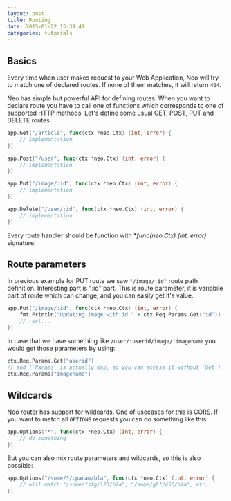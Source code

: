 ```yaml
---
layout: post
title: Routing
date: 2015-01-22 15:39:41
categories: tutorials
---
```

## Basics

Every time when user makes request to your Web Application, Neo will try to match one of declared routes. If none of them matches, it will return ``404``.

Neo has simple but powerful API for defining routes. When you want to declare route you have to call one of functions which corresponds to one of supported HTTP methods.
Let's define some usual GET, POST, PUT and DELETE routes.

```Go
app.Get("/article", func(ctx *neo.Ctx) (int, error) {
    // implementation
})

app.Post("/user", func(ctx *neo.Ctx) (int, error) {
    // implementation
})

app.Put("/image/:id", func(ctx *neo.Ctx) (int, error) {
    // implementation
})

app.Delete("/user/:id", func(ctx *neo.Ctx) (int, error) {
    // implementation
})
```
Every route handler should be function with **func(*neo.Ctx) (int, error)** signature.

## Route parameters
In previous example for PUT route we saw ```"/image/:id"``` route path definition. Interesting part is ":id" part. This is route parameter, it is variabile part of route which can change, and you can easily get it's value.

```Go
app.Put("/image/:id", func(ctx *neo.Ctx) (int, error) {
    fmt.Println("Updating image with id " + ctx.Req.Params.Get("id"))
    // rest...
})
```

In case that we have something like ```/user/:userid/image/:imagename``` you would get those parameters by using:

```Go
ctx.Req.Params.Get("userid")
// and (`Params` is actually map, so you can access it without `Get`)
ctx.Req.Params["imagename"]
```

## Wildcards
Neo router has support for wildcards. One of usecases for this is CORS. If you want to match all ``OPTIONS`` requests you can do something like this:

```Go
app.Options("*", func(ctx *neo.Ctx) (int, error) {
    // do something
})
```

But you can also mix route parameters and wildcards, so this is also possible:

```Go
app.Options("/some/*/:param/bla", func(ctx *neo.Ctx) (int, error) {
    // will match "/some/fsfg/123/bla", "/some/ghf/456/bla", etc.
})
```
